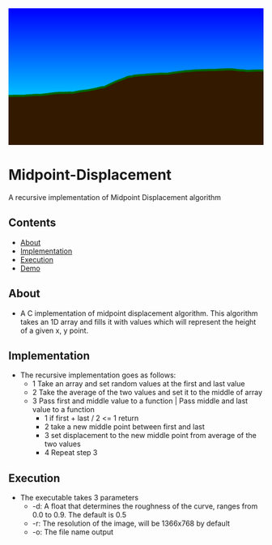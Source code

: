 <img src="https://github.com/ArielOliveira/Midpoint-Displacement/blob/master/demo/wideCurve.png" width="1000" height="270">

# Midpoint-Displacement
A recursive implementation of Midpoint Displacement algorithm

## Contents

- [About](#about)
- [Implementation](#implementation)
- [Execution](#execution)
- [Demo](#demo)

## About
- A C implementation of midpoint displacement algorithm. This algorithm takes an 1D array and fills it with values which will represent
the height of a given x, y point.

## Implementation
- The recursive implementation goes as follows:
  - 1 Take an array and set random values at the first and last value
  - 2 Take the average of the two values and set it to the middle of array
  - 3 Pass first and middle value to a function | Pass middle and last value to a function 
    - 1 if first + last / 2 <= 1 return
    - 2 take a new middle point between first and last
    - 3 set displacement to the new middle point from average of the two values 
    - 4 Repeat step 3

          
## Execution
- The executable takes 3 parameters
  - -d: A float that determines the roughness of the curve, ranges from 0.0 to 0.9. The default is 0.5
  - -r: The resolution of the image, will be 1366x768 by default
  - -o: The file name output
